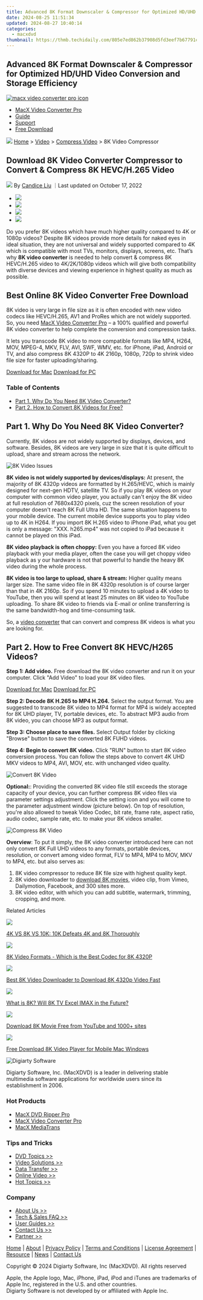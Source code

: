```yaml
---
title: Advanced 8K Format Downscaler & Compressor for Optimized HD/UHD Video Conversion and Storage Efficiency
date: 2024-08-25 11:51:34
updated: 2024-08-27 10:40:14
categories:
  - macxdvd
thumbnail: https://thmb.techidaily.com/805e7ed862b37908d5fd3eef7b67791c5d0d0472cc7eebb84910c74e668a853a.jpg
---
```


## Advanced 8K Format Downscaler & Compressor for Optimized HD/UHD Video Conversion and Storage Efficiency

[![macx video converter pro icon](https://www.macxdvd.com/mac-dvd-video-converter-how-to/../image-style/new-seo/icon11.png)](https://tools.techidaily.com/macxdvd/products/)

* [MacX Video Converter Pro](https://tools.techidaily.com/macxdvd/products/)
* [Guide](https://tools.techidaily.com/macxdvd/products/)
* [Support](https://tools.techidaily.com/macxdvd/products/)
* [Free Download](https://tools.techidaily.com/macxdvd/products/)



![](https://www.macxdvd.com/mac-dvd-video-converter-how-to/../image-style/new-seo/icon7.png) [Home](https://tools.techidaily.com/macxdvd/products/) \> [Video](https://tools.techidaily.com/macxdvd/products/) \> [Compress Video](https://tools.techidaily.com/macxdvd/products/) \> 8K Video Compressor

## Download 8K Video Converter Compressor to Convert & Compress 8K HEVC/H.265 Video



![](https://www.macxdvd.com/mac-dvd-video-converter-how-to/../image-style/new-seo/icon6.png) By [Candice Liu](https://tools.techidaily.com/macxdvd/products/) ｜Last updated on October 17, 2022

* [![](https://www.macxdvd.com/mac-dvd-video-converter-how-to/../image-style/new-seo/share-fa.jpg)](https://www.facebook.com/sharer/sharer.php?u=https://www.macxdvd.com/mac-dvd-video-converter-how-to/8k-video-converter-compressor.htm)
* [![](https://www.macxdvd.com/mac-dvd-video-converter-how-to/../image-style/new-seo/share-tw.jpg)](https://twitter.com/intent/tweet?url=https://www.macxdvd.com/mac-dvd-video-converter-how-to/8k-video-converter-compressor.htm)
* [![](https://www.macxdvd.com/mac-dvd-video-converter-how-to/../image-style/new-seo/share-email.jpg)](https://www.macxdvd.com/mac-dvd-video-converter-how-to/mailto:info@example.com?&subject=&body=https://www.macxdvd.com/mac-dvd-video-converter-how-to/8k-video-converter-compressor.htm)
* [![](https://www.macxdvd.com/mac-dvd-video-converter-how-to/../image-style/new-seo/share-in.jpg)](https://www.linkedin.com/shareArticle?mini=true&url=https://www.macxdvd.com/mac-dvd-video-converter-how-to/8k-video-converter-compressor.htm&title=&summary=https://www.macxdvd.com/mac-dvd-video-converter-how-to/8k-video-converter-compressor.htm&source=)

Do you prefer 8K videos which have much higher quality compared to 4K or 1080p videos? Despite 8K videos provide more details for naked eyes in ideal situation, they are not universal and widely supported compared to 4K which is compatible with most TVs, monitors, displays, screens, etc. That’s why **8K video converter** is needed to help convert & compress 8K HEVC/H.265 video to 4K/2K/1080p videos which will give both compatibility with diverse devices and viewing experience in highest quality as much as possible.

## Best Online 8K Video Converter Free Download

8K video is very large in file size as it is often encoded with new video codecs like HEVC/H.265, AV1 and ProRes which are not widely supported. So, you need [MacX Video Converter Pro](https://tools.techidaily.com/macxdvd/products/) – a 100% qualified and powerful 8K video converter to help complete the conversion and compression tasks. 

It lets you transcode 8K video to more compatible formats like MP4, H264, MOV, MPEG-4, MKV, FLV, AVI, SWF, WMV, etc. for iPhone, iPad, Android or TV, and also compress 8K 4320P to 4K 2160p, 1080p, 720p to shrink video file size for faster uploading/sharing.

[Download for Mac](https://tools.techidaily.com/macxdvd/products/) [Download for PC](https://tools.techidaily.com/macxdvd/products/) 

### Table of Contents

* [Part 1\. Why Do You Need 8K Video Converter?](https://tools.techidaily.com/macxdvd/products/)
* [Part 2\. How to Convert 8K Videos for Free?](https://tools.techidaily.com/macxdvd/products/)

## Part 1\. Why Do You Need 8K Video Converter?

Currently, 8K videos are not widely supported by displays, devices, and software. Besides, 8K videos are very large in size that it is quite difficult to upload, share and stream across the network. 

![8K Video Issues](https://www.macxdvd.com/mac-dvd-video-converter-how-to/article-image/8k-converter.jpg) 

**8K video is not widely supported by devices/displays:** At present, the majority of 8K 4320p videos are formatted by H.265/HEVC, which is mainly designed for next-gen HDTV, satellite TV. So if you play 8K videos on your computer with common video player, you actually can't enjoy the 8K video at full resolution of 7680x4320 pixels, cuz the screen resolution of your computer doesn't reach 8K Full Ultra HD. The same situation happens to your mobile device. The current mobile device supports you to play video up to 4K in H264\. If you import 8K H.265 video to iPhone iPad, what you get is only a message: "XXX. h265.mp4" was not copied to iPad because it cannot be played on this iPad.

**8K video playback is often choppy:** Even you have a forced 8K video playback with your media player, often the case you will get choppy video playback as y our hardware is not that powerful to handle the heavy 8K video during the whole process.

**8K video is too large to upload, share & stream:** Higher quality means larger size. The same video file in 8K 4320p resolution is of course larger than that in 4K 2160p. So if you spend 10 minutes to upload a 4K video to YouTube, then you will spend at least 25 minutes on 8K video to YouTube uploading. To share 8K video to friends via E-mail or online transferring is the same bandwidth-hog and time-consuming task.

So, a [video converter](https://tools.techidaily.com/macxdvd/products/) that can convert and compress 8K videos is what you are looking for.

## Part 2\. How to Free Convert 8K HEVC/H265 Videos?

**Step 1: Add video.** Free download the 8K video converter and run it on your computer. Click "Add Video" to load your 8K video files. 

[Download for Mac](https://tools.techidaily.com/macxdvd/products/) [Download for PC](https://tools.techidaily.com/macxdvd/products/) 

**Step 2: Decode 8K H.265 to MP4 H.264.** Select the output format. You are suggested to transcode 8K video to MP4 format for MP4 is widely accepted for 8K UHD player, TV, portable devices, etc. To abstract MP3 audio from 8K video, you can choose MP3 as output format. 

**Step 3: Choose place to save files.** Select Output folder by clicking "Browse" button to save the converted 8K FUHD videos.

**Step 4: Begin to convert 8K video.** Click "RUN" button to start 8K video conversion process. You can follow the steps above to convert 4K UHD MKV videos to MP4, AVI, MOV, etc. with unchanged video quality. 

![Convert 8K Video](https://www.macxdvd.com/mac-dvd-video-converter-how-to/article-image/mvcp-4k-convert.png) 

**Optional:**: Providing the converted 8K video file still exceeds the storage capacity of your device, you can further compress 8K video files via parameter settings adjustment. Click the setting icon and you will come to the parameter adjustment window (picture below). On top of resolution, you're also allowed to tweak Video Codec, bit rate, frame rate, aspect ratio, audio codec, sample rate, etc. to make your 8K videos smaller.

![Compress 8K Video](https://www.macxdvd.com/mac-dvd-video-converter-how-to/article-image/compress-8k.jpg) 

**Overview**: To put it simply, the 8K video converter introduced here can not only convert 8K Full UHD videos to any formats, portable devices, resolution, or convert among video format, FLV to MP4, MP4 to MOV, MKV to MP4, etc. but also serves as:

1. 8K video compressor to reduce 8K file size with highest quality kept.
2. 8K video downloader to [download 8K movies](https://tools.techidaily.com/macxdvd/products/), video clip, from Vimeo, Dailymotion, Facebook, and 300 sites more.
3. 8K video editor, with which you can add subtitle, watermark, trimming, cropping, and more.



Related Articles

![](https://www.macxdvd.com/mac-dvd-video-converter-how-to/../image-style/new-seo/pic7.jpg)

[4K VS 8K VS 10K: 10K Defeats 4K and 8K Thoroughly](https://tools.techidaily.com/macxdvd/products/) 

![](https://www.macxdvd.com/mac-dvd-video-converter-how-to/../image-style/new-seo/pic6.jpg)

[8K Video Formats - Which is the Best Codec for 8K 4320P](https://tools.techidaily.com/macxdvd/products/) 

![](https://www.macxdvd.com/mac-dvd-video-converter-how-to/../image-style/new-seo/pic5.jpg)

[Best 8K Video Downloader to Download 8K 4320p Video Fast](https://tools.techidaily.com/macxdvd/products/) 

![](https://www.macxdvd.com/mac-dvd-video-converter-how-to/../image-style/new-seo/pic4.jpg)

[What is 8K? Will 8K TV Excel IMAX in the Future?](https://tools.techidaily.com/macxdvd/products/) 

![](https://www.macxdvd.com/mac-dvd-video-converter-how-to/../image-style/new-seo/pic3.jpg)

[Download 8K Movie Free from YouTube and 1000+ sites](https://tools.techidaily.com/macxdvd/products/) 

![](https://www.macxdvd.com/mac-dvd-video-converter-how-to/../image-style/new-seo/pic2.jpg)

[Free Download 8K Video Player for Mobile Mac Windows](https://tools.techidaily.com/macxdvd/products/) 



![Digiarty Software](https://www.macxdvd.com/mac-dvd-video-converter-how-to/../icon/logo.png) 

Digiarty Software, Inc. (MacXDVD) is a leader in delivering stable multimedia software applications for worldwide users since its establishment in 2006.

### Hot Products

* [MacX DVD Ripper Pro](https://tools.techidaily.com/macxdvd/products/)
* [MacX Video Converter Pro](https://tools.techidaily.com/macxdvd/products/)
* [MacX MediaTrans](https://tools.techidaily.com/macxdvd/products/)

### Tips and Tricks

* [DVD Topics >>](https://tools.techidaily.com/macxdvd/products/)
* [Video Solutions >>](https://tools.techidaily.com/macxdvd/products/)
* [Data Transfer >>](https://tools.techidaily.com/macxdvd/products/)
* [Online Video >>](https://tools.techidaily.com/macxdvd/products/)
* [Hot Topics >>](https://tools.techidaily.com/macxdvd/products/)

### Company

* [About Us >>](https://tools.techidaily.com/macxdvd/products/)
* [Tech & Sales FAQ >>](https://tools.techidaily.com/macxdvd/products/)
* [User Guides >>](https://tools.techidaily.com/macxdvd/products/)
* [Contact Us >>](https://tools.techidaily.com/macxdvd/products/)
* [Partner >>](https://tools.techidaily.com/macxdvd/products/)



[Home](https://tools.techidaily.com/macxdvd/products/) | [About](https://tools.techidaily.com/macxdvd/products/) | [Privacy Policy](https://tools.techidaily.com/macxdvd/products/) | [Terms and Conditions](https://tools.techidaily.com/macxdvd/products/) | [License Agreement](https://tools.techidaily.com/macxdvd/products/) | [Resource](https://tools.techidaily.com/macxdvd/products/) | [News](https://tools.techidaily.com/macxdvd/products/) | [Contact Us](https://tools.techidaily.com/macxdvd/products/)

Copyright © 2024 Digiarty Software, Inc (MacXDVD). All rights reserved

Apple, the Apple logo, Mac, iPhone, iPad, iPod and iTunes are trademarks of Apple Inc, registered in the U.S. and other countries.  
Digiarty Software is not developed by or affiliated with Apple Inc.

<ins class="adsbygoogle"
     style="display:block"
     data-ad-format="autorelaxed"
     data-ad-client="ca-pub-7571918770474297"
     data-ad-slot="1223367746"></ins>



<ins class="adsbygoogle"
     style="display:block"
     data-ad-client="ca-pub-7571918770474297"
     data-ad-slot="8358498916"
     data-ad-format="auto"
     data-full-width-responsive="true"></ins>
